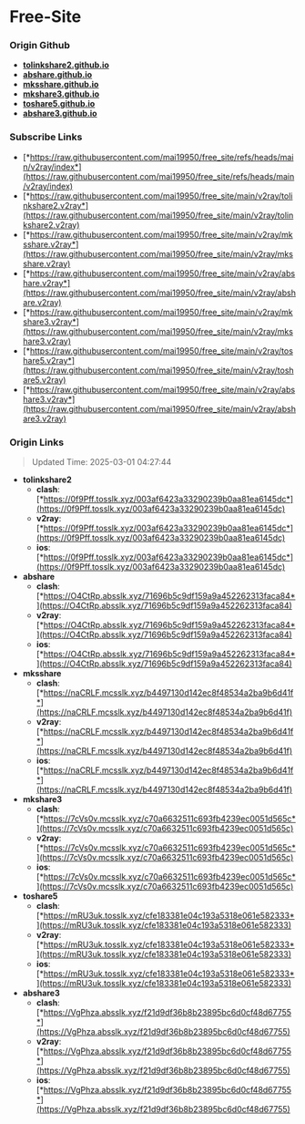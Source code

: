 # Free-Site

### Origin Github

- [**tolinkshare2.github.io**](https://github.com/tolinkshare2/tolinkshare2.github.io)
- [**abshare.github.io**](https://github.com/abshare/abshare.github.io)
- [**mksshare.github.io**](https://github.com/mksshare/mksshare.github.io)
- [**mkshare3.github.io**](https://github.com/mkshare3/mkshare3.github.io)
- [**toshare5.github.io**](https://github.com/toshare5/toshare5.github.io)
- [**abshare3.github.io**](https://github.com/abshare3/abshare3.github.io)

### Subscribe Links

- [*https://raw.githubusercontent.com/mai19950/free_site/refs/heads/main/v2ray/index*](https://raw.githubusercontent.com/mai19950/free_site/refs/heads/main/v2ray/index)
- [*https://raw.githubusercontent.com/mai19950/free_site/main/v2ray/tolinkshare2.v2ray*](https://raw.githubusercontent.com/mai19950/free_site/main/v2ray/tolinkshare2.v2ray)
- [*https://raw.githubusercontent.com/mai19950/free_site/main/v2ray/mksshare.v2ray*](https://raw.githubusercontent.com/mai19950/free_site/main/v2ray/mksshare.v2ray)
- [*https://raw.githubusercontent.com/mai19950/free_site/main/v2ray/abshare.v2ray*](https://raw.githubusercontent.com/mai19950/free_site/main/v2ray/abshare.v2ray)
- [*https://raw.githubusercontent.com/mai19950/free_site/main/v2ray/mkshare3.v2ray*](https://raw.githubusercontent.com/mai19950/free_site/main/v2ray/mkshare3.v2ray)
- [*https://raw.githubusercontent.com/mai19950/free_site/main/v2ray/toshare5.v2ray*](https://raw.githubusercontent.com/mai19950/free_site/main/v2ray/toshare5.v2ray)
- [*https://raw.githubusercontent.com/mai19950/free_site/main/v2ray/abshare3.v2ray*](https://raw.githubusercontent.com/mai19950/free_site/main/v2ray/abshare3.v2ray)

### Origin Links

> Updated Time: 2025-03-01 04:27:44

- **tolinkshare2**
  - **clash**: [*https://0f9Pff.tosslk.xyz/003af6423a33290239b0aa81ea6145dc*](https://0f9Pff.tosslk.xyz/003af6423a33290239b0aa81ea6145dc)
  - **v2ray**: [*https://0f9Pff.tosslk.xyz/003af6423a33290239b0aa81ea6145dc*](https://0f9Pff.tosslk.xyz/003af6423a33290239b0aa81ea6145dc)
  - **ios**: [*https://0f9Pff.tosslk.xyz/003af6423a33290239b0aa81ea6145dc*](https://0f9Pff.tosslk.xyz/003af6423a33290239b0aa81ea6145dc)
- **abshare**
  - **clash**: [*https://O4CtRp.absslk.xyz/71696b5c9df159a9a452262313faca84*](https://O4CtRp.absslk.xyz/71696b5c9df159a9a452262313faca84)
  - **v2ray**: [*https://O4CtRp.absslk.xyz/71696b5c9df159a9a452262313faca84*](https://O4CtRp.absslk.xyz/71696b5c9df159a9a452262313faca84)
  - **ios**: [*https://O4CtRp.absslk.xyz/71696b5c9df159a9a452262313faca84*](https://O4CtRp.absslk.xyz/71696b5c9df159a9a452262313faca84)
- **mksshare**
  - **clash**: [*https://naCRLF.mcsslk.xyz/b4497130d142ec8f48534a2ba9b6d41f*](https://naCRLF.mcsslk.xyz/b4497130d142ec8f48534a2ba9b6d41f)
  - **v2ray**: [*https://naCRLF.mcsslk.xyz/b4497130d142ec8f48534a2ba9b6d41f*](https://naCRLF.mcsslk.xyz/b4497130d142ec8f48534a2ba9b6d41f)
  - **ios**: [*https://naCRLF.mcsslk.xyz/b4497130d142ec8f48534a2ba9b6d41f*](https://naCRLF.mcsslk.xyz/b4497130d142ec8f48534a2ba9b6d41f)
- **mkshare3**
  - **clash**: [*https://7cVs0v.mcsslk.xyz/c70a6632511c693fb4239ec0051d565c*](https://7cVs0v.mcsslk.xyz/c70a6632511c693fb4239ec0051d565c)
  - **v2ray**: [*https://7cVs0v.mcsslk.xyz/c70a6632511c693fb4239ec0051d565c*](https://7cVs0v.mcsslk.xyz/c70a6632511c693fb4239ec0051d565c)
  - **ios**: [*https://7cVs0v.mcsslk.xyz/c70a6632511c693fb4239ec0051d565c*](https://7cVs0v.mcsslk.xyz/c70a6632511c693fb4239ec0051d565c)
- **toshare5**
  - **clash**: [*https://mRU3uk.tosslk.xyz/cfe183381e04c193a5318e061e582333*](https://mRU3uk.tosslk.xyz/cfe183381e04c193a5318e061e582333)
  - **v2ray**: [*https://mRU3uk.tosslk.xyz/cfe183381e04c193a5318e061e582333*](https://mRU3uk.tosslk.xyz/cfe183381e04c193a5318e061e582333)
  - **ios**: [*https://mRU3uk.tosslk.xyz/cfe183381e04c193a5318e061e582333*](https://mRU3uk.tosslk.xyz/cfe183381e04c193a5318e061e582333)
- **abshare3**
  - **clash**: [*https://VgPhza.absslk.xyz/f21d9df36b8b23895bc6d0cf48d67755*](https://VgPhza.absslk.xyz/f21d9df36b8b23895bc6d0cf48d67755)
  - **v2ray**: [*https://VgPhza.absslk.xyz/f21d9df36b8b23895bc6d0cf48d67755*](https://VgPhza.absslk.xyz/f21d9df36b8b23895bc6d0cf48d67755)
  - **ios**: [*https://VgPhza.absslk.xyz/f21d9df36b8b23895bc6d0cf48d67755*](https://VgPhza.absslk.xyz/f21d9df36b8b23895bc6d0cf48d67755)
